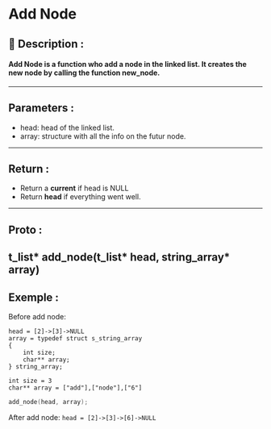 # Add Node

## 📝 Description :
#### Add Node is a function who add a node in the linked list. It creates the new node by calling the function new_node.
---
## Parameters :
- head: head of the linked list.
- array: structure with all the info on the futur node.
---
## Return :
- Return a **current** if head is NULL
- Return **head** if everything went well.
---
## Proto :
t_list* add_node(t_list* head, string_array* array)
---
## Exemple : 

Before add node:
```
head = [2]->[3]->NULL
array = typedef struct s_string_array
{
    int size;
    char** array;
} string_array;

int size = 3
char** array = ["add"],["node"],["6"]
```

```c
add_node(head, array);
```

After add node:
```head = [2]->[3]->[6]->NULL```